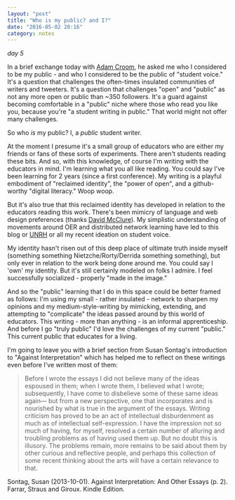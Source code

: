 ```yaml
---
layout: "post"
title: "Who is my public? and I?"
date: "2016-05-02 20:16"
category: notes
---
```


_day 5_

In a brief exchange today with [Adam Croom](http://adamcroom.com/), he asked me who I considered to be my public - and who I considered to be the public of "student voice." It's a question that challenges the often-times insulated communities of writers and tweeters. It's a question that challenges "open" and "public" as not any more open or public than ~350 followers. It's a guard against becoming comfortable in a "public" niche where those who read you like you, because you're "a student writing in public." That world might not offer many challenges.

So who _is_ my public? I, a _public_ student writer.

At the moment I presume it's a small group of educators who are either my friends or fans of these sorts of experiments. There aren't students reading these bits. And so, with this knowledge, of course I'm writing with the educators in mind. I'm learning what you all like reading. You could say I've been learning for 2 years (since a first conference). My writing is a playful embodiment of "reclaimed identity", the "power of open", and a github-worthy "digital literacy." Woop woop.

But it's also true that this reclaimed identity has developed in relation to the educators reading this work. There's been mimicry of language and web design preferences (thanks [David McClure](dclure.org)). My simplistic understanding of movements around OER and distributed network learning have led to this blog or [UNRH](unrh.org) or all my recent ideation on student voice.

My identity hasn't risen out of this deep place of ultimate truth inside myself (something something Nietzche/Rorty/Derrida something something), but only ever in relation to the work being done around me. You could say I 'own' my identity. But it's still certainly modeled on folks I admire. I feel successfully socialized - properly "made in the image."

And so the "public" learning that I do in this space could be better framed as follows: I'm using my small - rather insulated - network to sharpen my opinions and my medium-style-writing by mimicking, extending, and attempting to "complicate" the ideas passed around by this world of educators. This writing - more than anything - is an informal apprenticeship. And before I go "truly public" I'd love the challenges of my current "public." This current public that educates for a living.

I'm going to leave you with a brief section from Susan Sontag's introduction to "Against Interpretation" which has helped me to reflect on these writings even before I've written most of them:

>Before I wrote the essays I did not believe many of the ideas espoused in them; when I wrote them, I believed what I wrote; subsequently, I have come to disbelieve some of these same ideas again— but from a new perspective, one that incorporates and is nourished by what is true in the argument of the essays. Writing criticism has proved to be an act of intellectual disburdenment as much as of intellectual self-expression. I have the impression not so much of having, for myself, resolved a certain number of alluring and troubling problems as of having used them up. But no doubt this is illusory. The problems remain, more remains to be said about them by other curious and reflective people, and perhaps this collection of some recent thinking about the arts will have a certain relevance to that.

Sontag, Susan (2013-10-01). Against Interpretation: And Other Essays (p. 2). Farrar, Straus and Giroux. Kindle Edition.
